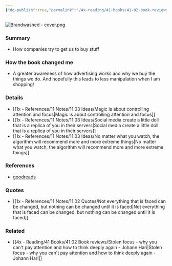 ```yaml
---
{"dg-publish":true,"permalink":"/4x-reading/41-books/41-02-book-reviews/brandwashed-tricks-companies-use-to-manipulate-our-minds-and-persuade-us-to-buy-martin-lindstrom/","title":"Brandwashed - Tricks Companies Use to Manipulate Our Minds and Persuade Us to Buy - Martin Lindstrom","created":"2025-01-23T17:12:00.597+03:00","updated":"2025-01-26T09:49:43.326+03:00"}
---
```


![Brandwashed - cover.png](/img/user/4x%20-%20Reading/41%20Books/41.03%20Cover%20images/Brandwashed%20-%20cover.png)
### Summary
- How companies try to get us to buy stuff

### How the book changed me
- A greater awareness of how advertising works and why we buy the things we do. And hopefully this leads to less manipulation when I am shopping!

### Details
- [[1x - References/11 Notes/11.03 Ideas/Magic is about controlling attention and focus\|Magic is about controlling attention and focus]]
- [[1x - References/11 Notes/11.03 Ideas/Social media create a little doll that is a replica of you in their servers\|Social media create a little doll that is a replica of you in their servers]]
- [[1x - References/11 Notes/11.03 Ideas/No matter what you watch, the algorithm will recommend more and more extreme things\|No matter what you watch, the algorithm will recommend more and more extreme things]]

### References
- [goodreads](https://www.goodreads.com/book/show/10326084-brandwashed)

### Quotes
- [[1x - References/11 Notes/11.02 Quotes/Not everything that is faced can be changed, but nothing can be changed until it is faced\|Not everything that is faced can be changed, but nothing can be changed until it is faced]]

### Related
- [[4x - Reading/41 Books/41.02 Book reviews/Stolen focus - why you can't pay attention and how to think deeply again - Johann Hari\|Stolen focus - why you can't pay attention and how to think deeply again - Johann Hari]]
